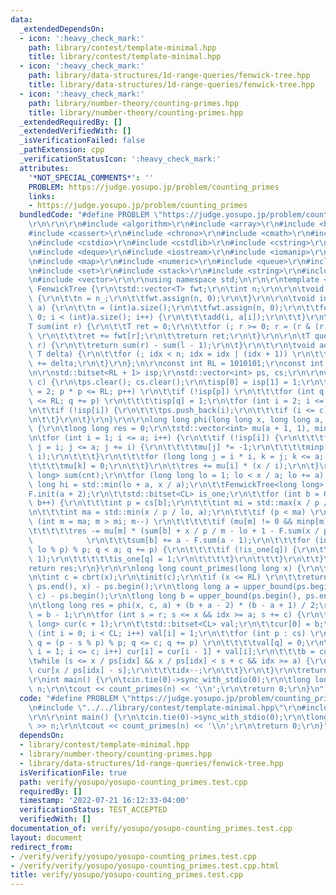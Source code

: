 ```yaml
---
data:
  _extendedDependsOn:
  - icon: ':heavy_check_mark:'
    path: library/contest/template-minimal.hpp
    title: library/contest/template-minimal.hpp
  - icon: ':heavy_check_mark:'
    path: library/data-structures/1d-range-queries/fenwick-tree.hpp
    title: library/data-structures/1d-range-queries/fenwick-tree.hpp
  - icon: ':heavy_check_mark:'
    path: library/number-theory/counting-primes.hpp
    title: library/number-theory/counting-primes.hpp
  _extendedRequiredBy: []
  _extendedVerifiedWith: []
  _isVerificationFailed: false
  _pathExtension: cpp
  _verificationStatusIcon: ':heavy_check_mark:'
  attributes:
    '*NOT_SPECIAL_COMMENTS*': ''
    PROBLEM: https://judge.yosupo.jp/problem/counting_primes
    links:
    - https://judge.yosupo.jp/problem/counting_primes
  bundledCode: "#define PROBLEM \"https://judge.yosupo.jp/problem/counting_primes\"\
    \r\n\r\n\r\n#include <algorithm>\r\n#include <array>\r\n#include <bitset>\r\n\
    #include <cassert>\r\n#include <chrono>\r\n#include <cmath>\r\n#include <complex>\r\
    \n#include <cstdio>\r\n#include <cstdlib>\r\n#include <cstring>\r\n#include <ctime>\r\
    \n#include <deque>\r\n#include <iostream>\r\n#include <iomanip>\r\n#include <list>\r\
    \n#include <map>\r\n#include <numeric>\r\n#include <queue>\r\n#include <random>\r\
    \n#include <set>\r\n#include <stack>\r\n#include <string>\r\n#include <unordered_map>\r\
    \n#include <vector>\r\n\r\nusing namespace std;\n\r\n\r\ntemplate <class T> struct\
    \ FenwickTree {\r\n\tstd::vector<T> fwt;\r\n\tint n;\r\n\r\n\tvoid init(int n_)\
    \ {\r\n\t\tn = n_;\r\n\t\tfwt.assign(n, 0);\r\n\t}\r\n\r\n\tvoid init(std::vector<T>&\
    \ a) {\r\n\t\tn = (int)a.size();\r\n\t\tfwt.assign(n, 0);\r\n\t\tfor (int i =\
    \ 0; i < (int)a.size(); i++) {\r\n\t\t\tadd(i, a[i]);\r\n\t\t}\r\n\t}\r\n\r\n\t\
    T sum(int r) {\r\n\t\tT ret = 0;\r\n\t\tfor (; r >= 0; r = (r & (r + 1)) - 1)\
    \ \r\n\t\t\tret += fwt[r];\r\n\t\treturn ret;\r\n\t}\r\n\r\n\tT query(int l, int\
    \ r) {\r\n\t\treturn sum(r) - sum(l - 1);\r\n\t}\r\n\t\r\n\tvoid add(int idx,\
    \ T delta) {\r\n\t\tfor (; idx < n; idx = idx | (idx + 1)) \r\n\t\t\tfwt[idx]\
    \ += delta;\r\n\t}\r\n};\n\r\nconst int RL = 1010101;\r\nconst int CL = 10101;\r\
    \n\r\nstd::bitset<RL + 1> isp;\r\nstd::vector<int> ps, cs;\r\n\r\nvoid init(int\
    \ c) {\r\n\tps.clear(); cs.clear();\r\n\tisp[0] = isp[1] = 1;\r\n\tfor (int p\
    \ = 2; p * p <= RL; p++) \r\n\t\tif (!isp[p]) \r\n\t\t\tfor (int q = p * p; q\
    \ <= RL; q += p) \r\n\t\t\t\tisp[q] = 1;\r\n\tfor (int i = 2; i <= RL; i++) {\r\
    \n\t\tif (!isp[i]) {\r\n\t\t\tps.push_back(i);\r\n\t\t\tif (i <= c) cs.push_back(i);\r\
    \n\t\t}\r\n\t}\r\n}\r\n\r\nlong long phi(long long x, long long a, long long cnt)\
    \ {\r\n\tlong long res = 0;\r\n\tstd::vector<int> mu(a + 1, 1), minp(a + 1, a);\r\
    \n\tfor (int i = 1; i <= a; i++) {\r\n\t\tif (!isp[i]) {\r\n\t\t\tfor (long long\
    \ j = i; j <= a; j += i) {\r\n\t\t\t\tmu[j] *= -1;\r\n\t\t\t\tminp[j] = std::min(minp[j],\
    \ i);\r\n\t\t\t}\r\n\t\t\tfor (long long j = i * i, k = j; k <= a; k += j) \r\n\
    \t\t\t\tmu[k] = 0;\r\n\t\t}\r\n\t\tres += mu[i] * (x / i);\r\n\t}\r\n\tstd::vector<long\
    \ long> sum(cnt);\r\n\tfor (long long lo = 1; lo < x / a; lo += a) {\r\n\t\tlong\
    \ long hi = std::min(lo + a, x / a);\r\n\t\tFenwickTree<long long> F;\r\n\t\t\
    F.init(a + 2);\r\n\t\tstd::bitset<CL> is_one;\r\n\t\tfor (int b = 0; b < cnt;\
    \ b++) {\r\n\t\t\tint p = cs[b];\r\n\t\t\tint mi = std::max(x / p / hi, a / p);\r\
    \n\t\t\tint ma = std::min(x / p / lo, a);\r\n\t\t\tif (p < ma) \r\n\t\t\t\tfor\
    \ (int m = ma; m > mi; m--) \r\n\t\t\t\t\tif (mu[m] != 0 && minp[m] > p) \r\n\t\
    \t\t\t\t\tres -= mu[m] * (sum[b] + x / p / m - lo + 1 - F.sum(x / p / m - lo));\
    \            \r\n\t\t\tsum[b] += a - F.sum(a - 1);\r\n\t\t\tfor (int q = (p -\
    \ lo % p) % p; q < a; q += p) {\r\n\t\t\t\tif (!is_one[q]) {\r\n\t\t\t\t\tF.add(q,\
    \ 1);\r\n\t\t\t\t\tis_one[q] = 1;\r\n\t\t\t\t}\r\n\t\t\t}\r\n\t\t}\r\n\t}\r\n\t\
    return res;\r\n}\r\n\r\nlong long count_primes(long long x) {\r\n\tint r = sqrt(x);\r\
    \n\tint c = cbrt(x);\r\n\tinit(c);\r\n\tif (x <= RL) \r\n\t\treturn upper_bound(ps.begin(),\
    \ ps.end(), x) - ps.begin();\r\n\tlong long a = upper_bound(ps.begin(), ps.end(),\
    \ c) - ps.begin();\r\n\tlong long b = upper_bound(ps.begin(), ps.end(), r) - ps.begin();\r\
    \n\tlong long res = phi(x, c, a) + (b + a - 2) * (b - a + 1) / 2;\r\n\tint idx\
    \ = b - 1;\r\n\tfor (int s = r; s <= x && idx >= a; s += c) {\r\n\t\tstd::vector<long\
    \ long> cur(c + 1);\r\n\t\tstd::bitset<CL> val;\r\n\t\tcur[0] = b;\r\n\t\tfor\
    \ (int i = 0; i < CL; i++) val[i] = 1;\r\n\t\tfor (int p : cs) \r\n\t\t\tfor (int\
    \ q = (p - s % p) % p; q <= c; q += p) \r\n\t\t\t\tval[q] = 0;\r\n\t\tfor (int\
    \ i = 1; i <= c; i++) cur[i] = cur[i - 1] + val[i];\r\n\t\t\tb = cur[c];\r\n\t\
    \twhile (s <= x / ps[idx] && x / ps[idx] < s + c && idx >= a) {\r\n\t\t\tres -=\
    \ cur[x / ps[idx] - s];\r\n\t\t\tidx--;\r\n\t\t}\r\n\t}\r\n\treturn res;\r\n}\n\
    \r\nint main() {\r\n\tcin.tie(0)->sync_with_stdio(0);\r\n\tlong long n; cin >>\
    \ n;\r\n\tcout << count_primes(n) << '\\n';\r\n\treturn 0;\r\n}\n"
  code: "#define PROBLEM \"https://judge.yosupo.jp/problem/counting_primes\"\r\n\r\
    \n#include \"../../library/contest/template-minimal.hpp\"\r\n#include \"../../library/number-theory/counting-primes.hpp\"\
    \r\n\r\nint main() {\r\n\tcin.tie(0)->sync_with_stdio(0);\r\n\tlong long n; cin\
    \ >> n;\r\n\tcout << count_primes(n) << '\\n';\r\n\treturn 0;\r\n}"
  dependsOn:
  - library/contest/template-minimal.hpp
  - library/number-theory/counting-primes.hpp
  - library/data-structures/1d-range-queries/fenwick-tree.hpp
  isVerificationFile: true
  path: verify/yosupo/yosupo-counting_primes.test.cpp
  requiredBy: []
  timestamp: '2022-07-21 16:12:33-04:00'
  verificationStatus: TEST_ACCEPTED
  verifiedWith: []
documentation_of: verify/yosupo/yosupo-counting_primes.test.cpp
layout: document
redirect_from:
- /verify/verify/yosupo/yosupo-counting_primes.test.cpp
- /verify/verify/yosupo/yosupo-counting_primes.test.cpp.html
title: verify/yosupo/yosupo-counting_primes.test.cpp
---
```

